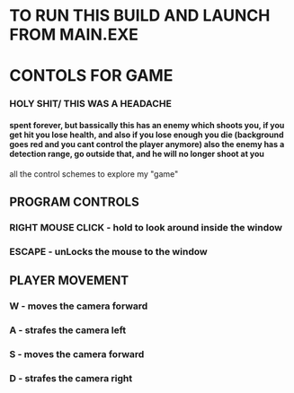 # TO RUN THIS BUILD AND LAUNCH FROM MAIN.EXE

# CONTOLS FOR GAME
### HOLY SHIT/ THIS WAS A HEADACHE
#### spent forever, but bassically this has an enemy which shoots you, if you get hit you lose health, and also if you lose enough you die (background goes red and you cant control the player anymore) also the enemy has a detection range, go outside that, and he will no longer shoot at you



all the control schemes to explore my "game"

## PROGRAM CONTROLS
### **RIGHT MOUSE CLICK** - hold to look around inside the window
### **ESCAPE** - unLocks the mouse to the window
## PLAYER MOVEMENT 
### **W** - moves the camera forward
### **A** - strafes the camera left
### **S** - moves the camera forward
### **D** - strafes the camera right









